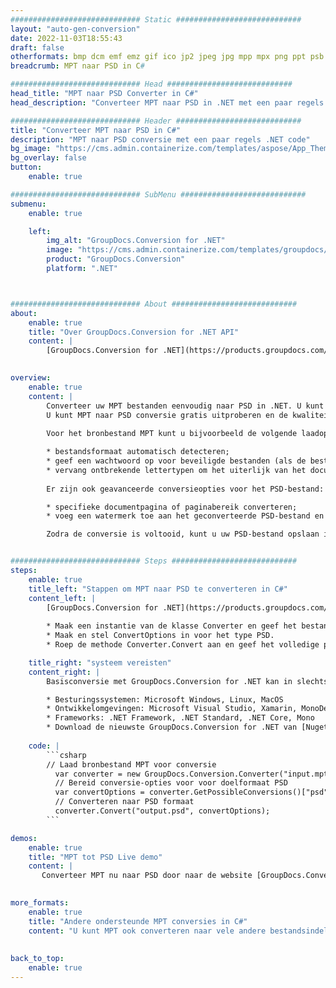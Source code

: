 ```yaml
---
############################# Static ############################
layout: "auto-gen-conversion"
date: 2022-11-03T18:55:43
draft: false
otherformats: bmp dcm emf emz gif ico jp2 jpeg jpg mpp mpx png ppt psb psd svg svgz tga tif tiff webp wmf wmz xer
breadcrumb: MPT naar PSD in C#

############################# Head ############################
head_title: "MPT naar PSD Converter in C#"
head_description: "Converteer MPT naar PSD in .NET met een paar regels code. Gebruik de GroupDocs Document Conversion API om meer dan 160 bestandsformaten te converteren."

############################# Header ############################
title: "Converteer MPT naar PSD in C#"
description: "MPT naar PSD conversie met een paar regels .NET code"
bg_image: "https://cms.admin.containerize.com/templates/aspose/App_Themes/V3/images/bg/header1.png"
bg_overlay: false
button:
    enable: true

############################# SubMenu ############################
submenu:
    enable: true

    left:
        img_alt: "GroupDocs.Conversion for .NET"
        image: "https://cms.admin.containerize.com/templates/groupdocs/images/product-logos/90x90-noborder/groupdocs-conversion-net.png"
        product: "GroupDocs.Conversion"
        platform: ".NET"



############################# About ############################
about:
    enable: true
    title: "Over GroupDocs.Conversion for .NET API"
    content: |
        [GroupDocs.Conversion for .NET](https://products.groupdocs.com/conversion/net/) kan worden gebruikt om Microsoft Word, Excel, PowerPoint, PDF, Visio en andere formaten te converteren. GroupDocs.Conversion is een standalone API die geschikt is voor back-end en interne systemen waar hoge prestaties vereist zijn. Het is niet afhankelijk van software zoals Microsoft of Open Office.
    

overview:
    enable: true
    content: |
        Converteer uw MPT bestanden eenvoudig naar PSD in .NET. U kunt slechts een paar C# coderegels gebruiken op elk platform naar keuze, zoals - Windows, Linux, macOS.
        U kunt MPT naar PSD conversie gratis uitproberen en de kwaliteit van de conversieresultaten evalueren. Naast eenvoudige scenario's voor bestandsconversie kunt u meer geavanceerde opties proberen voor het laden van het bronbestand MPT en voor het opslaan van het PSD-uitvoerresultaat. 
        
        Voor het bronbestand MPT kunt u bijvoorbeeld de volgende laadopties gebruiken:

        * bestandsformaat automatisch detecteren;
        * geef een wachtwoord op voor beveiligde bestanden (als de bestandsindeling dit ondersteunt);
        * vervang ontbrekende lettertypen om het uiterlijk van het document te behouden.
        
        Er zijn ook geavanceerde conversieopties voor het PSD-bestand:

        * specifieke documentpagina of paginabereik converteren;
        * voeg een watermerk toe aan het geconverteerde PSD-bestand en nog veel meer.

        Zodra de conversie is voltooid, kunt u uw PSD-bestand opslaan in het lokale bestandspad of in opslag van derden, zoals FTP, Amazon S3, Google Drive, Dropbox enz. Let op: om MPT naar {{ te converteren) TO}} er is geen extra software nodig, zoals MS Office, Open Office, Adobe Acrobat Reader enz.


############################# Steps ############################
steps:
    enable: true
    title_left: "Stappen om MPT naar PSD te converteren in C#"
    content_left: |
        [GroupDocs.Conversion for .NET](https://products.groupdocs.com/conversion/net/) maakt het gemakkelijk voor ontwikkelaars om een ​​MPT bestand naar PSD te converteren met een paar regels code.
        
        * Maak een instantie van de klasse Converter en geef het bestand MPT het volledige pad
        * Maak en stel ConvertOptions in voor het type PSD.
        * Roep de methode Converter.Convert aan en geef het volledige pad en formaat (PSD) door als parameter

    title_right: "systeem vereisten"
    content_right: |
        Basisconversie met GroupDocs.Conversion for .NET kan in slechts een paar eenvoudige stappen worden gedaan. Onze API's worden ondersteund op alle belangrijke platforms en besturingssystemen. Voordat u de onderstaande code uitvoert, moet u ervoor zorgen dat de volgende vereisten op uw systeem zijn geïnstalleerd.

        * Besturingssystemen: Microsoft Windows, Linux, MacOS
        * Ontwikkelomgevingen: Microsoft Visual Studio, Xamarin, MonoDevelop
        * Frameworks: .NET Framework, .NET Standard, .NET Core, Mono
        * Download de nieuwste GroupDocs.Conversion for .NET van [Nuget](https://www.nuget.org/packages/groupdocs.conversion)
         
    code: |
        ```csharp    
        // Laad bronbestand MPT voor conversie
          var converter = new GroupDocs.Conversion.Converter("input.mpt");
          // Bereid conversie-opties voor voor doelformaat PSD
          var convertOptions = converter.GetPossibleConversions()["psd"].ConvertOptions;
          // Converteren naar PSD formaat
          converter.Convert("output.psd", convertOptions);
        ```

demos:
    enable: true
    title: "MPT tot PSD Live demo"
    content: |
       Converteer MPT nu naar PSD door naar de website [GroupDocs.Conversion App](https://products.groupdocs.app/conversion/family) te gaan. Online demo heeft de volgende voordelen:
          

more_formats:
    enable: true
    title: "Andere ondersteunde MPT conversies in C#"
    content: "U kunt MPT ook converteren naar vele andere bestandsindelingen. Zie de lijst hieronder."
       
       
back_to_top:
    enable: true
---
```


